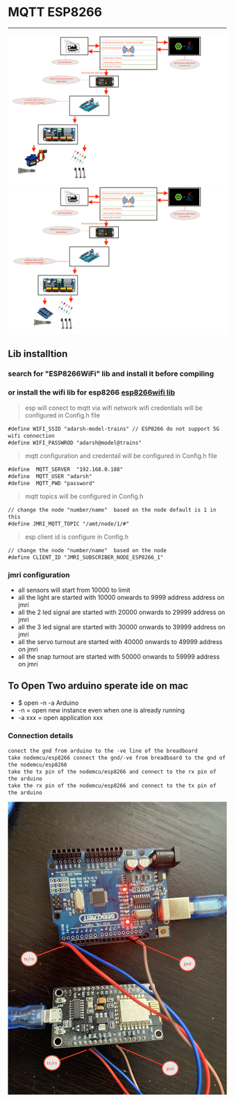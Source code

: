# MQTT ESP8266 

---

![img](../../../image/dig5.png)
![img](../../../image/dig6.png)

## Lib installtion 

### search for "ESP8266WiFi" lib and install it before compiling 
### or install the wifi lib for esp8266 [esp8266wifi lib](https://github.com/Adarsh-Model-Trains/jmri-mqtt-spring-transformer-wireless-eco-system/raw/main/lib/ESP8266WiFi.zip)

> esp will conect to mqtt via wifi network 
> wifi credentials will be configured in Config.h file 
```
#define WIFI_SSID "adarsh-model-trains" // ESP8266 do not support 5G wifi connection
#define WIFI_PASSWROD "adarsh@model@trains"
```
> mqtt configuration and credentail will be configured in Config.h file 
```
#define  MQTT_SERVER  "192.168.0.188"
#define  MQTT_USER "adarsh"
#define  MQTT_PWD "password"
```
> mqtt topics will be configured in Config.h 
```
// change the node "number/name"  based on the node default is 1 in this 
#define JMRI_MQTT_TOPIC "/amt/node/1/#"
```

> esp client id is configure in Config.h 
```
// change the node "number/name"  based on the node
#define CLIENT_ID "JMRI_SUBSCRIBER_NODE_ESP8266_1"
```


### jmri configuration 
* all sensors will start from 10000 to limit 
* all the light are started with 10000 onwards to 9999 address address on jmri
* all the 2 led signal are started with 20000 onwards to 29999 address on jmri
* all the 3 led signal are started with 30000 onwards to 39999 address on jmri
* all the servo turnout are started with 40000 onwards to 49999 address on jmri
* all the snap turnout are started with 50000 onwards to 59999 address on jmri


## To Open Two arduino sperate ide on mac 
* $ open -n -a Arduino
* -n = open new instance even when one is already running
* -a xxx = open application xxx


### Connection details 

```
conect the gnd from arduino to the -ve line of the breadboard 
take nodemcu/esp8266 connect the gnd/-ve from breadboard to the gnd of the nodemcu/esp8266
take the tx pin of the nodemcu/esp8266 and connect to the rx pin of the arduino 
take the rx pin of the nodemcu/esp8266 and connect to the tx pin of the arduino 

```


![img](../../../image/con.JPG)
